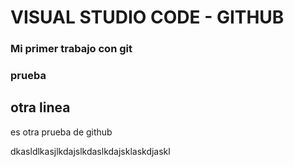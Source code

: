 # VISUAL STUDIO CODE - GITHUB
### Mi primer trabajo con git
### prueba
## otra linea
 es otra prueba de github

 dkasldlkasjlkdajslkdaslkdajsklaskdjaskl
 